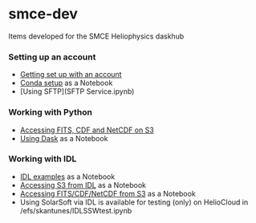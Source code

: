 # smce-dev

Items developed for the SMCE Heliophysics daskhub

### Setting up an account
+ [Getting set up with an account](HelioCloud_Startguide.pdf)
+ [Conda setup](Conda_instructions_for_cloud.ipynb) as a Notebook
+ [Using SFTP](SFTP Service.ipynb)

### Working with Python
+ [Accessing FITS, CDF and NetCDF on S3](S3_all_tests.ipynb)
+ [Using Dask](Dask-Gateway-Example.ipynb) as a Notebook

### Working with IDL
+ [IDL examples](IDL_examples.ipynb) as a Notebook
+ [Accessing S3 from IDL](IDL-S3.ipynb) as a Notebook
+ [Accessing FITS/CDF/NetCDF from S3](S3_all_tests.ipynb) as a Notebook
+ Using SolarSoft via IDL is available for testing (only) on HelioCloud in /efs/skantunes/IDLSSWtest.ipynb

